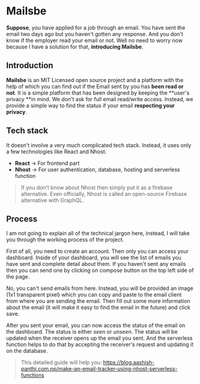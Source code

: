 # Mailsbe

**Suppose**, you have applied for a job through an email. You have sent the email two days ago but you haven't gotten any response. And you don't know if the employer read your email or not. Well no need to worry now because I have a solution for that, **introducing Mailsbe**.

## Introduction

**Mailsbe** is an MIT Licensed open source project and a platform with the help of which you can find out if the Email sent by you has **been read or not**. It is a simple platform that has been designed by keeping the **user's privacy **in mind. We don't ask for full email read/write access. Instead, we provide a simple way to find the status if your email **respecting your privacy**.

## Tech stack

It doesn't involve a very much complicated tech stack. Instead, it uses only a few technologies like React and Nhost.

- **React** -> For frontend part
- **Nhost** -> For user authentication, database, hosting and serverless function

> If you don't know about Nhost then simply put it as a firebase alternative. Even officially, Nhost is called an open-source Firebase alternative with GraphQL.

## Process

I am not going to explain all of the technical jargon here, instead, I will take you through the working process of the project.

First of all, you need to create an account. Then only you can access your dashboard. Inside of your dashboard, you will see the list of emails you have sent and complete detail about them. If you haven't sent any emails then you can send one by clicking on compose button on the top left side of the page.

No, you can't send emails from here. Instead, you will be provided an image (1x1 transparent pixel) which you can copy and paste to the email client from where you are sending the email. Then fill out some more information about the email (it will make it easy to find the email in the future) and click save.

After you sent your email, you can now access the status of the email on the dashboard. The status is either _seen_ or _unseen_. The status will be updated when the receiver opens up the email you sent. And the serverless function helps to do that by accepting the receiver's request and updating it on the database.

> This detailed guide will help you: https://blog.aashish-panthi.com.np/make-an-email-tracker-using-nhost-serverless-functions

